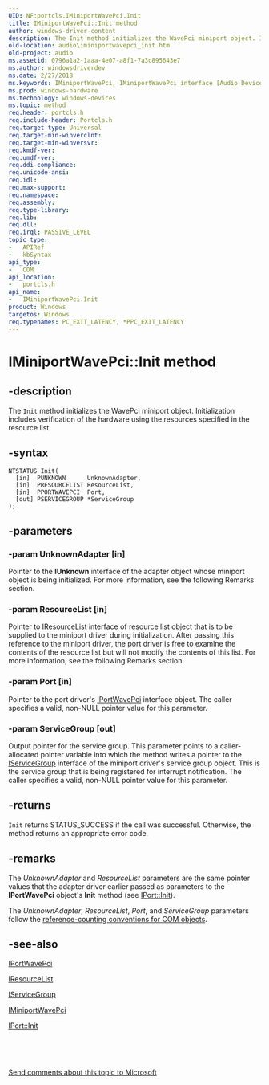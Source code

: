 ```yaml
---
UID: NF:portcls.IMiniportWavePci.Init
title: IMiniportWavePci::Init method
author: windows-driver-content
description: The Init method initializes the WavePci miniport object. Initialization includes verification of the hardware using the resources specified in the resource list.
old-location: audio\iminiportwavepci_init.htm
old-project: audio
ms.assetid: 0796a1a2-1aaa-4e07-a8f1-7a3c895643e7
ms.author: windowsdriverdev
ms.date: 2/27/2018
ms.keywords: IMiniportWavePci, IMiniportWavePci interface [Audio Devices], Init method, IMiniportWavePci::Init, Init method [Audio Devices], Init method [Audio Devices], IMiniportWavePci interface, Init,IMiniportWavePci.Init, audio.iminiportwavepci_init, audmp-routines_fd2d7813-ebe8-4cf3-8a6c-4ebfccca5826.xml, portcls/IMiniportWavePci::Init
ms.prod: windows-hardware
ms.technology: windows-devices
ms.topic: method
req.header: portcls.h
req.include-header: Portcls.h
req.target-type: Universal
req.target-min-winverclnt: 
req.target-min-winversvr: 
req.kmdf-ver: 
req.umdf-ver: 
req.ddi-compliance: 
req.unicode-ansi: 
req.idl: 
req.max-support: 
req.namespace: 
req.assembly: 
req.type-library: 
req.lib: 
req.dll: 
req.irql: PASSIVE_LEVEL
topic_type:
-	APIRef
-	kbSyntax
api_type:
-	COM
api_location:
-	portcls.h
api_name:
-	IMiniportWavePci.Init
product: Windows
targetos: Windows
req.typenames: PC_EXIT_LATENCY, *PPC_EXIT_LATENCY
---
```


# IMiniportWavePci::Init method


## -description


The <code>Init</code> method initializes the WavePci miniport object. Initialization includes verification of the hardware using the resources specified in the resource list.


## -syntax


````
NTSTATUS Init(
  [in]  PUNKNOWN      UnknownAdapter,
  [in]  PRESOURCELIST ResourceList,
  [in]  PPORTWAVEPCI  Port,
  [out] PSERVICEGROUP *ServiceGroup
);
````


## -parameters




### -param UnknownAdapter [in]

Pointer to the <b>IUnknown</b> interface of the adapter object whose miniport object is being initialized. For more information, see the following Remarks section.


### -param ResourceList [in]

Pointer to <a href="..\portcls\nn-portcls-iresourcelist.md">IResourceList</a> interface of resource list object that is to be supplied to the miniport driver during initialization. After passing this reference to the miniport driver, the port driver is free to examine the contents of the resource list but will not modify the contents of this list. For more information, see the following Remarks section.


### -param Port [in]

Pointer to the port driver's <a href="..\portcls\nn-portcls-iportwavepci.md">IPortWavePci</a> interface object. The caller specifies a valid, non-NULL pointer value for this parameter.


### -param ServiceGroup [out]

Output pointer for the service group. This parameter points to a caller-allocated pointer variable into which the method writes a pointer to the <a href="..\portcls\nn-portcls-iservicegroup.md">IServiceGroup</a> interface of the miniport driver's service group object. This is the service group that is being registered for interrupt notification. The caller specifies a valid, non-NULL pointer value for this parameter.


## -returns



<code>Init</code> returns STATUS_SUCCESS if the call was successful. Otherwise, the method returns an appropriate error code.




## -remarks



The <i>UnknownAdapter</i> and <i>ResourceList</i> parameters are the same pointer values that the adapter driver earlier passed as parameters to the <b>IPortWavePci</b> object's <b>Init</b> method (see <a href="https://msdn.microsoft.com/library/windows/hardware/ff536943">IPort::Init</a>).

The <i>UnknownAdapter</i>, <i>ResourceList</i>, <i>Port</i>, and <i>ServiceGroup</i> parameters follow the <a href="https://msdn.microsoft.com/e6b19110-37e2-4d23-a528-6393c12ab650">reference-counting conventions for COM objects</a>.




## -see-also

<a href="..\portcls\nn-portcls-iportwavepci.md">IPortWavePci</a>



<a href="..\portcls\nn-portcls-iresourcelist.md">IResourceList</a>



<a href="..\portcls\nn-portcls-iservicegroup.md">IServiceGroup</a>



<a href="..\portcls\nn-portcls-iminiportwavepci.md">IMiniportWavePci</a>



<a href="https://msdn.microsoft.com/library/windows/hardware/ff536943">IPort::Init</a>



 

 

<a href="mailto:wsddocfb@microsoft.com?subject=Documentation%20feedback [audio\audio]:%20IMiniportWavePci::Init method%20 RELEASE:%20(2/27/2018)&amp;body=%0A%0APRIVACY STATEMENT%0A%0AWe use your feedback to improve the documentation. We don't use your email address for any other purpose, and we'll remove your email address from our system after the issue that you're reporting is fixed. While we're working to fix this issue, we might send you an email message to ask for more info. Later, we might also send you an email message to let you know that we've addressed your feedback.%0A%0AFor more info about Microsoft's privacy policy, see http://privacy.microsoft.com/en-us/default.aspx." title="Send comments about this topic to Microsoft">Send comments about this topic to Microsoft</a>

